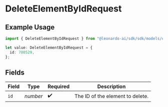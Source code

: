# DeleteElementByIdRequest

## Example Usage

```typescript
import { DeleteElementByIdRequest } from "@leonardo-ai/sdk/sdk/models/operations";

let value: DeleteElementByIdRequest = {
  id: 780529,
};
```

## Fields

| Field                            | Type                             | Required                         | Description                      |
| -------------------------------- | -------------------------------- | -------------------------------- | -------------------------------- |
| `id`                             | *number*                         | :heavy_check_mark:               | The ID of the element to delete. |